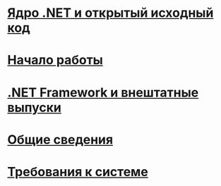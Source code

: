 # [Ядро .NET и открытый исходный код](net-core-and-open-source.md)
# [Начало работы](index.md)
# [.NET Framework и внештатные выпуски](the-net-framework-and-out-of-band-releases.md)
# [Общие сведения](overview.md)
# [Требования к системе](system-requirements.md)
